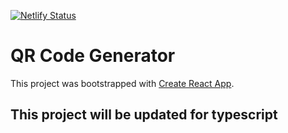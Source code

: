 [![Netlify Status](https://api.netlify.com/api/v1/badges/1497de10-afd3-43ee-b008-726c6ea9ebf2/deploy-status)](https://app.netlify.com/sites/qrcodereactjs/deploys)

# QR Code Generator
This project was bootstrapped with [Create React App](https://github.com/facebook/create-react-app).

## This project will be updated for typescript
